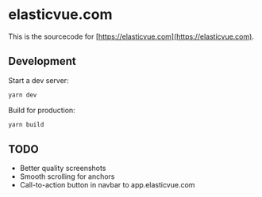 # elasticvue.com

This is the sourcecode for [https://elasticvue.com](https://elasticvue.com).

## Development

Start a dev server:

```bash
yarn dev
```

Build for production:

```bash
yarn build
```


## TODO

* Better quality screenshots
* Smooth scrolling for anchors
* Call-to-action button in navbar to app.elasticvue.com
